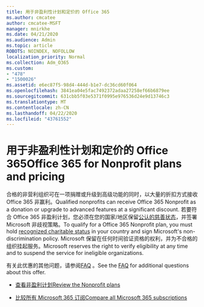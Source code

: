 ```yaml
---
title: 用于非盈利性计划和定价的 Office 365
ms.author: cmcatee
author: cmcatee-MSFT
manager: mnirkhe
ms.date: 04/21/2020
ms.audience: Admin
ms.topic: article
ROBOTS: NOINDEX, NOFOLLOW
localization_priority: Normal
ms.collection: Adm_O365
ms.custom:
- "478"
- "1500026"
ms.assetid: e6ec87f5-98d4-444d-b1e7-dc36cd60f064
ms.openlocfilehash: 3841ea04e5fac7492372adaa27258ef66b6879ee
ms.sourcegitcommit: 631cbb5f03e5371f0995e976536d24e9d13746c3
ms.translationtype: MT
ms.contentlocale: zh-CN
ms.lasthandoff: 04/22/2020
ms.locfileid: "43761552"
---
```

# <a name="office-365-for-nonprofit-plans-and-pricing"></a><span data-ttu-id="6d7aa-102">用于非盈利性计划和定价的 Office 365</span><span class="sxs-lookup"><span data-stu-id="6d7aa-102">Office 365 for Nonprofit plans and pricing</span></span>

<span data-ttu-id="6d7aa-103">合格的非营利组织可在一项捐赠或升级到高级功能的同时，以大量的折扣方式接收 Office 365 非赢利。</span><span class="sxs-lookup"><span data-stu-id="6d7aa-103">Qualified nonprofits can receive Office 365 Nonprofit as a donation or upgrade to advanced features at a significant discount.</span></span> <span data-ttu-id="6d7aa-104">若要符合 Office 365 非盈利计划，您必须在您的国家/地区保留[公认的慈善状态](https://go.microsoft.com/fwlink/p/?LinkID=330253)，并签署 Microsoft 非歧视策略。</span><span class="sxs-lookup"><span data-stu-id="6d7aa-104">To qualify for a Office 365 Nonprofit plan, you must hold [recognized charitable status](https://go.microsoft.com/fwlink/p/?LinkID=330253) in your country and sign Microsoft's non-discrimination policy.</span></span> <span data-ttu-id="6d7aa-105">Microsoft 保留在任何时间验证资格的权利，并为不合格的组织挂起服务。</span><span class="sxs-lookup"><span data-stu-id="6d7aa-105">Microsoft reserves the right to verify eligibility at any time and to suspend the service for ineligible organizations.</span></span>
  
<span data-ttu-id="6d7aa-106">有关此优惠的其他问题，请参阅[FAQ](https://products.office.com/nonprofit/office-365-nonprofit) 。</span><span class="sxs-lookup"><span data-stu-id="6d7aa-106">See the [FAQ](https://products.office.com/nonprofit/office-365-nonprofit) for additional questions about this offer.</span></span>
  
- [<span data-ttu-id="6d7aa-107">查看非盈利计划</span><span class="sxs-lookup"><span data-stu-id="6d7aa-107">Review the Nonprofit plans</span></span>](https://products.office.com/nonprofit/office-365-nonprofit-plans-and-pricing?tab=1)

- [<span data-ttu-id="6d7aa-108">比较所有 Microsoft 365 订阅</span><span class="sxs-lookup"><span data-stu-id="6d7aa-108">Compare all Microsoft 365 subscriptions</span></span>](https://products.office.com/business/compare-more-office-365-for-business-plans)